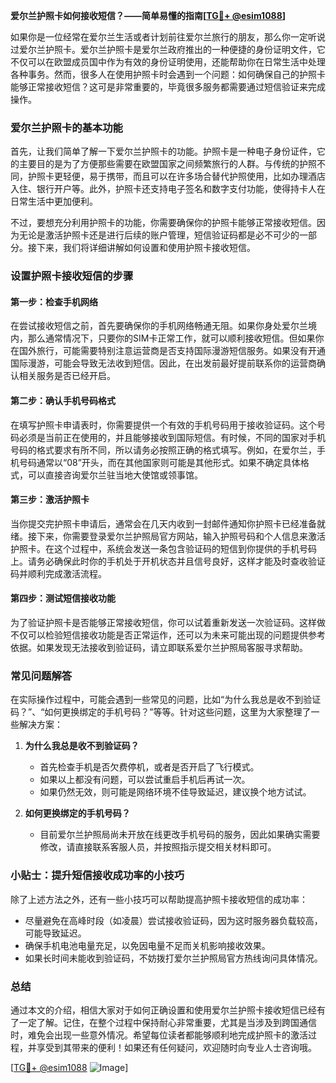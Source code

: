 **爱尔兰护照卡如何接收短信？——简单易懂的指南[[TG💪+ @esim1088](https://t.me/s/esim1088)]**

如果你是一位经常在爱尔兰生活或者计划前往爱尔兰旅行的朋友，那么你一定听说过爱尔兰护照卡。爱尔兰护照卡是爱尔兰政府推出的一种便捷的身份证明文件，它不仅可以在欧盟成员国中作为有效的身份证明使用，还能帮助你在日常生活中处理各种事务。然而，很多人在使用护照卡时会遇到一个问题：如何确保自己的护照卡能够正常接收短信？这可是非常重要的，毕竟很多服务都需要通过短信验证来完成操作。

### 爱尔兰护照卡的基本功能

首先，让我们简单了解一下爱尔兰护照卡的功能。护照卡是一种电子身份证件，它的主要目的是为了方便那些需要在欧盟国家之间频繁旅行的人群。与传统的护照不同，护照卡更轻便，易于携带，而且可以在许多场合替代护照使用，比如办理酒店入住、银行开户等。此外，护照卡还支持电子签名和数字支付功能，使得持卡人在日常生活中更加便利。

不过，要想充分利用护照卡的功能，你需要确保你的护照卡能够正常接收短信。因为无论是激活护照卡还是进行后续的账户管理，短信验证码都是必不可少的一部分。接下来，我们将详细讲解如何设置和使用护照卡接收短信。

### 设置护照卡接收短信的步骤

#### 第一步：检查手机网络

在尝试接收短信之前，首先要确保你的手机网络畅通无阻。如果你身处爱尔兰境内，那么通常情况下，只要你的SIM卡正常工作，就可以顺利接收短信。但如果你在国外旅行，可能需要特别注意运营商是否支持国际漫游短信服务。如果没有开通国际漫游，可能会导致无法收到短信。因此，在出发前最好提前联系你的运营商确认相关服务是否已经开启。

#### 第二步：确认手机号码格式

在填写护照卡申请表时，你需要提供一个有效的手机号码用于接收验证码。这个号码必须是当前正在使用的，并且能够接收到国际短信。有时候，不同的国家对手机号码的格式要求有所不同，所以请务必按照正确的格式填写。例如，在爱尔兰，手机号码通常以“08”开头，而在其他国家则可能是其他形式。如果不确定具体格式，可以直接咨询爱尔兰驻当地大使馆或领事馆。

#### 第三步：激活护照卡

当你提交完护照卡申请后，通常会在几天内收到一封邮件通知你护照卡已经准备就绪。接下来，你需要登录爱尔兰护照局官方网站，输入护照号码和个人信息来激活护照卡。在这个过程中，系统会发送一条包含验证码的短信到你提供的手机号码上。请务必确保此时你的手机处于开机状态并且信号良好，这样才能及时查收验证码并顺利完成激活流程。

#### 第四步：测试短信接收功能

为了验证护照卡是否能够正常接收短信，你可以试着重新发送一次验证码。这样做不仅可以检验短信接收功能是否正常运作，还可以为未来可能出现的问题提供参考依据。如果发现无法接收到验证码，请立即联系爱尔兰护照局客服寻求帮助。

### 常见问题解答

在实际操作过程中，可能会遇到一些常见的问题，比如“为什么我总是收不到验证码？”、“如何更换绑定的手机号码？”等等。针对这些问题，这里为大家整理了一些解决方案：

1. **为什么我总是收不到验证码？**
   - 首先检查手机是否欠费停机，或者是否开启了飞行模式。
   - 如果以上都没有问题，可以尝试重启手机后再试一次。
   - 如果仍然无效，则可能是网络环境不佳导致延迟，建议换个地方试试。

2. **如何更换绑定的手机号码？**
   - 目前爱尔兰护照局尚未开放在线更改手机号码的服务，因此如果确实需要修改，请直接联系客服人员，并按照指示提交相关材料即可。

### 小贴士：提升短信接收成功率的小技巧

除了上述方法之外，还有一些小技巧可以帮助提高护照卡接收短信的成功率：
- 尽量避免在高峰时段（如凌晨）尝试接收验证码，因为这时服务器负载较高，可能导致延迟。
- 确保手机电池电量充足，以免因电量不足而关机影响接收效果。
- 如果长时间未能收到验证码，不妨拨打爱尔兰护照局官方热线询问具体情况。

### 总结

通过本文的介绍，相信大家对于如何正确设置和使用爱尔兰护照卡接收短信已经有了一定了解。记住，在整个过程中保持耐心非常重要，尤其是当涉及到跨国通信时，难免会出现一些意外情况。希望每位读者都能够顺利地完成护照卡的激活过程，并享受到其带来的便利！如果还有任何疑问，欢迎随时向专业人士咨询哦。

[[TG💪+ @esim1088](https://t.me/s/esim1088) ![Image](https://i.postimg.cc/4NQfJmqS/Snipaste-2025-05-13-00-14-12.png)]